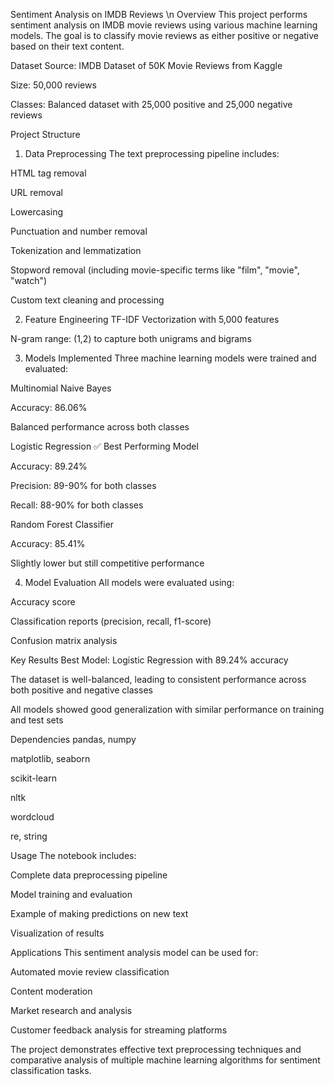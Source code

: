 Sentiment Analysis on IMDB Reviews \n
Overview
This project performs sentiment analysis on IMDB movie reviews using various machine learning models. The goal is to classify movie reviews as either positive or negative based on their text content.

Dataset
Source: IMDB Dataset of 50K Movie Reviews from Kaggle

Size: 50,000 reviews

Classes: Balanced dataset with 25,000 positive and 25,000 negative reviews

Project Structure
1. Data Preprocessing
The text preprocessing pipeline includes:

HTML tag removal

URL removal

Lowercasing

Punctuation and number removal

Tokenization and lemmatization

Stopword removal (including movie-specific terms like "film", "movie", "watch")

Custom text cleaning and processing

2. Feature Engineering
TF-IDF Vectorization with 5,000 features

N-gram range: (1,2) to capture both unigrams and bigrams

3. Models Implemented
Three machine learning models were trained and evaluated:

Multinomial Naive Bayes

Accuracy: 86.06%

Balanced performance across both classes

Logistic Regression ✅ Best Performing Model

Accuracy: 89.24%

Precision: 89-90% for both classes

Recall: 88-90% for both classes

Random Forest Classifier

Accuracy: 85.41%

Slightly lower but still competitive performance

4. Model Evaluation
All models were evaluated using:

Accuracy score

Classification reports (precision, recall, f1-score)

Confusion matrix analysis

Key Results
Best Model: Logistic Regression with 89.24% accuracy

The dataset is well-balanced, leading to consistent performance across both positive and negative classes

All models showed good generalization with similar performance on training and test sets

Dependencies
pandas, numpy

matplotlib, seaborn

scikit-learn

nltk

wordcloud

re, string

Usage
The notebook includes:

Complete data preprocessing pipeline

Model training and evaluation

Example of making predictions on new text

Visualization of results

Applications
This sentiment analysis model can be used for:

Automated movie review classification

Content moderation

Market research and analysis

Customer feedback analysis for streaming platforms

The project demonstrates effective text preprocessing techniques and comparative analysis of multiple machine learning algorithms for sentiment classification tasks.
